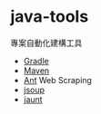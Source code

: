 # java-tools

專案自動化建構工具
* [Gradle](http://gradle.org/)
* [Maven](https://maven.apache.org/)
* [Ant](http://ant.apache.org/)
 Web Scraping
* [jsoup](http://jsoup.org/)
*  [jaunt](http://jaunt-api.com/)
